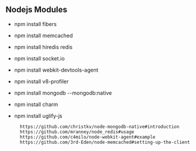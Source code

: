 ﻿Nodejs Modules
--------------

* npm install fibers
* npm install memcached
* npm install hiredis redis
* npm install socket.io
* npm install webkit-devtools-agent
* npm install v8-profiler
* npm install mongodb --mongodb:native
* npm install charm
* npm install uglify-js



		https://github.com/christkv/node-mongodb-native#introduction 
		https://github.com/mranney/node_redis#usage 
		https://github.com/c4milo/node-webkit-agent#example 
		https://github.com/3rd-Eden/node-memcached#setting-up-the-client 
